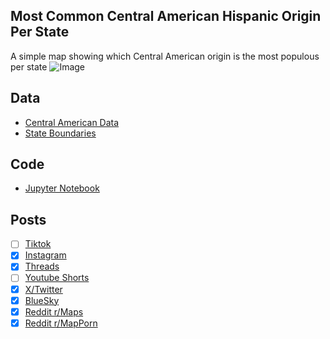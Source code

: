 ## Most Common Central American Hispanic Origin Per State
A simple map showing which Central American origin is the most populous per state
![Image](https://drive.google.com/uc?export=view&id=1torXapbsZVXH-5ferXiiWRDauqrJhcBX)

## Data
* [Central American Data](https://data.census.gov/table/ACSDT1Y2023.B03001)
* [State Boundaries](https://www.census.gov/geographies/mapping-files/time-series/geo/carto-boundary-file.html)

## Code
* [Jupyter Notebook](FormatData.ipynb)

## Posts
- [ ] [Tiktok]()
- [x] [Instagram](https://www.instagram.com/p/DNeSSMHSYjL/)
- [x] [Threads](https://www.threads.com/@vinemapper/post/DNeSSsQSj_L)
- [ ] [Youtube Shorts]()
- [x] [X/Twitter](https://bsky.app/profile/vinemapper.bsky.social/post/3lwmxb3blms2s)
- [x] [BlueSky](https://x.com/VineMapper/status/1957210825174970732)
- [x] [Reddit r/Maps](https://www.reddit.com/r/Maps/comments/1mt4va3/most_common_central_american_hispanic_origin_per/)
- [x] [Reddit r/MapPorn](https://www.reddit.com/r/MapPorn/comments/1mt4vbz/most_common_central_american_hispanic_origin_per/)
